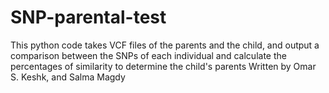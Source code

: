 # SNP-parental-test
This python code takes VCF files of the parents and the child, and output a comparison between the SNPs of each individual and calculate the percentages of similarity to determine the child's parents Written by Omar S. Keshk, and Salma Magdy
